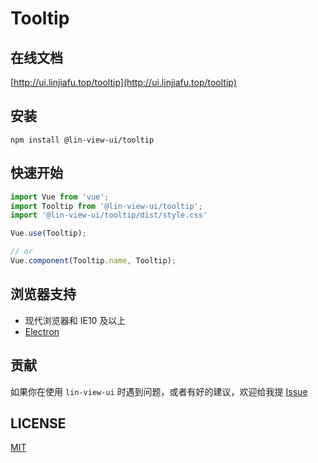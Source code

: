 # Tooltip


## 在线文档

[http://ui.linjiafu.top/tooltip](http://ui.linjiafu.top/tooltip)


## 安装

```
npm install @lin-view-ui/tooltip
```

## 快速开始

```javascript
import Vue from 'vue';
import Tooltip from '@lin-view-ui/tooltip';
import '@lin-view-ui/tooltip/dist/style.css'

Vue.use(Tooltip);

// or
Vue.component(Tooltip.name, Tooltip);
```

## 浏览器支持

- 现代浏览器和 IE10 及以上
- [Electron](http://electron.atom.io/)

## 贡献

如果你在使用 `lin-view-ui` 时遇到问题，或者有好的建议，欢迎给我提 [Issue](https://github.com/c10342/lin-view-ui/issues)

## LICENSE

[MIT](https://github.com/c10342/lin-view-ui/blob/master/LICENSE)
